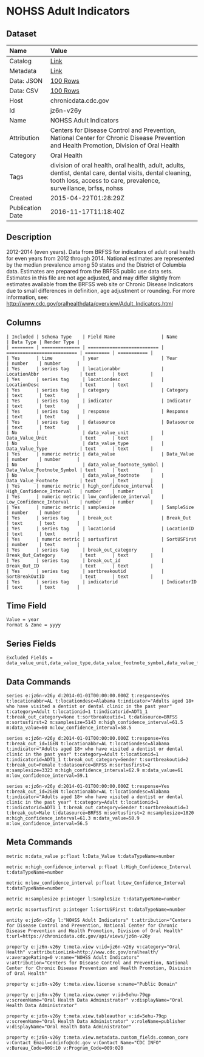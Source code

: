 # NOHSS Adult Indicators

## Dataset

| Name | Value |
| :--- | :---- |
| Catalog | [Link](https://catalog.data.gov/dataset/nohss-adult-indicators-02260) |
| Metadata | [Link](https://chronicdata.cdc.gov/api/views/jz6n-v26y) |
| Data: JSON | [100 Rows](https://chronicdata.cdc.gov/api/views/jz6n-v26y/rows.json?max_rows=100) |
| Data: CSV | [100 Rows](https://chronicdata.cdc.gov/api/views/jz6n-v26y/rows.csv?max_rows=100) |
| Host | chronicdata.cdc.gov |
| Id | jz6n-v26y |
| Name | NOHSS Adult Indicators |
| Attribution | Centers for Disease Control and Prevention, National Center for Chronic Disease Prevention and Health Promotion, Division of Oral Health |
| Category | Oral Health |
| Tags | division of oral health, oral health, adult, adults, dentist, dental care, dental visits, dental cleaning, tooth loss, access to care, prevalence, surveillance, brfss, nohss |
| Created | 2015-04-22T01:28:29Z |
| Publication Date | 2016-11-17T11:18:40Z |

## Description

2012-2014 (even years). Data from BRFSS for indicators of adult oral health for even years from 2012 through 2014. National estimates are represented by the median prevalence among 50 states and the District of Columbia data. Estimates are prepared from the BRFSS public use data sets. Estimates in this file are not age adjusted, and may differ slightly from estimates available from the BRFSS web site or Chronic Disease Indicators due to small differences in definition, age adjustment or rounding.  For more information, see: http://www.cdc.gov/oralhealthdata/overview/Adult_Indicators.html

## Columns

```ls
| Included | Schema Type    | Field Name                 | Name                       | Data Type | Render Type |
| ======== | ============== | ========================== | ========================== | ========= | =========== |
| Yes      | time           | year                       | Year                       | number    | number      |
| Yes      | series tag     | locationabbr               | LocationAbbr               | text      | text        |
| Yes      | series tag     | locationdesc               | LocationDesc               | text      | text        |
| Yes      | series tag     | category                   | Category                   | text      | text        |
| Yes      | series tag     | indicator                  | Indicator                  | text      | text        |
| Yes      | series tag     | response                   | Response                   | text      | text        |
| Yes      | series tag     | datasource                 | Datasource                 | text      | text        |
| No       |                | data_value_unit            | Data_Value_Unit            | text      | text        |
| No       |                | data_value_type            | Data_Value_Type            | text      | text        |
| Yes      | numeric metric | data_value                 | Data_Value                 | number    | number      |
| No       |                | data_value_footnote_symbol | Data_Value_Footnote_Symbol | text      | text        |
| No       |                | data_value_footnote        | Data_Value_Footnote        | text      | text        |
| Yes      | numeric metric | high_confidence_interval   | High_Confidence_Interval   | number    | number      |
| Yes      | numeric metric | low_confidence_interval    | Low_Confidence_Interval    | number    | number      |
| Yes      | numeric metric | samplesize                 | SampleSize                 | number    | number      |
| Yes      | series tag     | break_out                  | Break_Out                  | text      | text        |
| Yes      | series tag     | locationid                 | LocationID                 | text      | text        |
| Yes      | numeric metric | sortusfirst                | SortUSFirst                | number    | text        |
| Yes      | series tag     | break_out_category         | Break_Out_Category         | text      | text        |
| Yes      | series tag     | break_out_id               | Break_Out_ID               | text      | text        |
| Yes      | series tag     | sortbreakoutid             | SortBreakOutID             | text      | text        |
| Yes      | series tag     | indicatorid                | IndicatorID                | text      | text        |
```

## Time Field

```ls
Value = year
Format & Zone = yyyy
```

## Series Fields

```ls
Excluded Fields = data_value_unit,data_value_type,data_value_footnote_symbol,data_value_footnote
```

## Data Commands

```ls
series e:jz6n-v26y d:2014-01-01T00:00:00.000Z t:response=Yes t:locationabbr=AL t:locationdesc=Alabama t:indicator="Adults aged 18+ who have visited a dentist or dental clinic in the past year" t:category=Adult t:locationid=1 t:indicatorid=ADT1_1 t:break_out_category=None t:sortbreakoutid=1 t:datasource=BRFSS m:sortusfirst=2 m:samplesize=5143 m:high_confidence_interval=61.5 m:data_value=60 m:low_confidence_interval=58.5

series e:jz6n-v26y d:2014-01-01T00:00:00.000Z t:response=Yes t:break_out_id=1GEN t:locationabbr=AL t:locationdesc=Alabama t:indicator="Adults aged 18+ who have visited a dentist or dental clinic in the past year" t:category=Adult t:locationid=1 t:indicatorid=ADT1_1 t:break_out_category=Gender t:sortbreakoutid=2 t:break_out=Female t:datasource=BRFSS m:sortusfirst=2 m:samplesize=3323 m:high_confidence_interval=62.9 m:data_value=61 m:low_confidence_interval=59.1

series e:jz6n-v26y d:2014-01-01T00:00:00.000Z t:response=Yes t:break_out_id=2GEN t:locationabbr=AL t:locationdesc=Alabama t:indicator="Adults aged 18+ who have visited a dentist or dental clinic in the past year" t:category=Adult t:locationid=1 t:indicatorid=ADT1_1 t:break_out_category=Gender t:sortbreakoutid=3 t:break_out=Male t:datasource=BRFSS m:sortusfirst=2 m:samplesize=1820 m:high_confidence_interval=61.3 m:data_value=58.9 m:low_confidence_interval=56.5
```

## Meta Commands

```ls
metric m:data_value p:float l:Data_Value t:dataTypeName=number

metric m:high_confidence_interval p:float l:High_Confidence_Interval t:dataTypeName=number

metric m:low_confidence_interval p:float l:Low_Confidence_Interval t:dataTypeName=number

metric m:samplesize p:integer l:SampleSize t:dataTypeName=number

metric m:sortusfirst p:integer l:SortUSFirst t:dataTypeName=number

entity e:jz6n-v26y l:"NOHSS Adult Indicators" t:attribution="Centers for Disease Control and Prevention, National Center for Chronic Disease Prevention and Health Promotion, Division of Oral Health" t:url=https://chronicdata.cdc.gov/api/views/jz6n-v26y

property e:jz6n-v26y t:meta.view v:id=jz6n-v26y v:category="Oral Health" v:attributionLink=http://www.cdc.gov/oralhealth/ v:averageRating=0 v:name="NOHSS Adult Indicators" v:attribution="Centers for Disease Control and Prevention, National Center for Chronic Disease Prevention and Health Promotion, Division of Oral Health"

property e:jz6n-v26y t:meta.view.license v:name="Public Domain"

property e:jz6n-v26y t:meta.view.owner v:id=5ehu-79qp v:screenName="Oral Health Data Administrator" v:displayName="Oral Health Data Administrator"

property e:jz6n-v26y t:meta.view.tableauthor v:id=5ehu-79qp v:screenName="Oral Health Data Administrator" v:roleName=publisher v:displayName="Oral Health Data Administrator"

property e:jz6n-v26y t:meta.view.metadata.custom_fields.common_core v:Contact_Email=cdcinfo@cdc.gov v:Contact_Name="CDC INFO" v:Bureau_Code=009:10 v:Program_Code=009:020
```